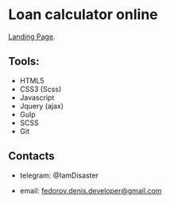 # Loan calculator online

[Landing Page](https://denis-developer.github.io/onlineCalc/).

## Tools:

- HTML5
- CSS3 (Scss)
- Javascript
- Jquery (ajax)
- Gulp
- SCSS
- Git

## Contacts

- telegram: @IamDisaster

- email: fedorov.denis.developer@gmail.com
